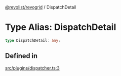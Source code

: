 [@revolist/revogrid](README.md) / DispatchDetail

# Type Alias: DispatchDetail

```ts
type DispatchDetail: any;
```

## Defined in

[src/plugins/dispatcher.ts:3](https://github.com/revolist/revogrid/blob/2f44a261094fb5584023b62ddfd589facc70cf92/src/plugins/dispatcher.ts#L3)
